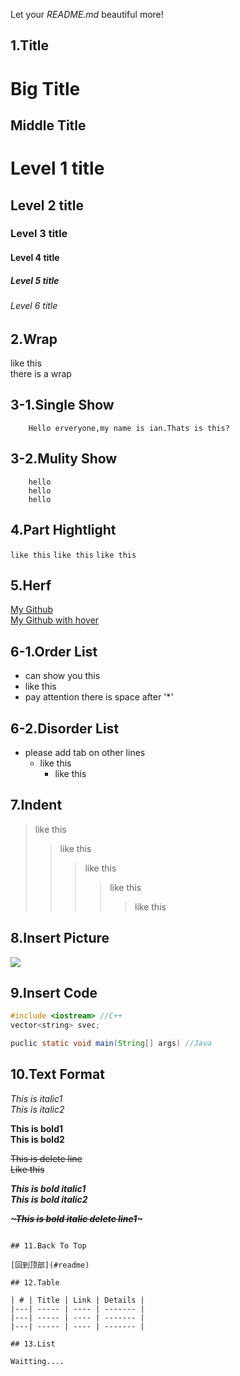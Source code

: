 Let your *README.md* beautiful more!

## 1.Title

Big Title
===
Middle Title
---
# Level 1 title
## Level 2 title
### Level 3 title
#### Level 4 title
##### Level 5 title
###### Level 6 title


## 2.Wrap

like this <br> there is a wrap

## 3-1.Single Show

        Hello erveryone,my name is ian.Thats is this?

## 3-2.Mulity Show

        hello
        hello
        hello

## 4.Part Hightlight

`like this` 
`like this`
`like this`

## 5.Herf

[My Github](https://github.com/i0Ek3) <br>
[My Github with hover](https://github.com/i0Ek3 "悬停显示") <br>


## 6-1.Order List

* can show you this
* like this
* pay attention there is space after '*'

## 6-2.Disorder List

* please add tab on other lines
    * like this
        * like this

## 7.Indent

>like this
>>like this
>>>like this
>>>>like this
>>>>>like this

## 8.Insert Picture

![](https://avatars1.githubusercontent.com/u/9475646?s=96&v=4)

## 9.Insert Code

```C++
#include <iostream> //C++
vector<string> svec;
```

```Java
puclic static void main(String[] args) //Java
```
## 10.Text Format

*This is italic1*<br>
_This is italic2_<br>

**This is bold1**<br>
**This is bold2**<br>

~~This is delete line~~<br>
~~Like this~~<br>

***This is bold italic1***<br>
___This is bold italic2___<br>

***~~~This is bold italic delete line1~~~*** <br>
~~~***This is bold italic delete line2***~~~ <br>

## 11.Back To Top

[回到顶部](#readme)

## 12.Table

| # | Title | Link | Details |
|---| ----- | ---- | ------- |
|---| ----- | ---- | ------- |
|---| ----- | ---- | ------- |

## 13.List

Waitting....

